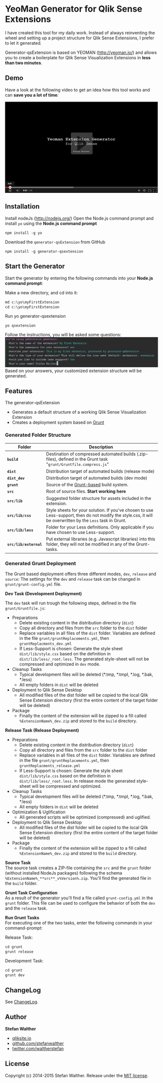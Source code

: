 <!--[![Build Status](https://travis-ci.org/stefanwalther/generator-qsExtension.svg?branch=master)](https://travis-ci.org/stefanwalther/generator-qsExtension)-->
# YeoMan Generator for Qlik Sense Extensions

I have created this tool for my daily work. Instead of always reinventing the wheel and setting up a project structure for Qlik Sense Extensions, I prefer to let it generated. 

Generator-qsExtension is based on YEOMAN (http://yeoman.io/) and allows you to create a boilerplate for Qlik Sense Visualization Extensions in **less than two minutes**.


## Demo
Have a look at the following video to get an idea how this tool works and can **save you a lot of time**:

[![](https://raw.githubusercontent.com/QlikDev/generator-qsExtension/master/resources/qsExtension_Generator_YouTube.png)](http://youtu.be/nN85C3JxZtU)

## Installation

Install nodeJs (http://nodejs.org/)
Open the Node.js command prompt and install `yo` using the **Node.js command prompt**
 

    npm install -g yo


Download the `qenerator-qsExtension` from GitHub

    npm install -g generator-qsextension

## Start the Generator

Start the generator by entering the following commands into your **Node.js command prompt**:


Make a new directory, and cd into it:

    md c:\yo\myFirstExtension
    cd c:\yo\myFirstExtension


Run yo generator-qsextension

    yo qsextension

Follow the instructions, you will be asked some questions:
![](resources/qsExtension_Generator_Questions.png)
Based on your answers, your customized extension structure will be generated.

## Features

The generator-qsExtension
* Generates a default structure of a working Qlik Sense Visualization Extension
* Creates a deployment system based on [Grunt](http://gruntjs.com/)

### Generated Folder Structure

| Folder 				| Description 											|
| --------------------- | -----------------------------------------------------	|
| **`build`**			| Destination of compressed automated builds (.zip-files), defined in the Grunt task "`grunt/Gruntfile.compress.js`"
| **`dist`**			| Distribution target of automated builds (release mode)
| **`dist_dev`**		| Distribution target of automated builds (dev mode)
| **`grunt`**			| Source of the [Grunt-based](http://gruntjs.com/) build system.
| **`src`**				| Root of source files. **Start working here**
| **`src/lib`**			| Suggested folder structure for assets included in the extension.
| **`src/lib/css`**		| Style sheets for your solution. If you've chosen to use Less-support, then do not modify the style.css, it will be overwritten by the `Less` task in Grunt.
| **`src/lib/less`**	| Folder for your Less definitions. Only applicable if you have chosen to use Less-support.
| **`src/lib/external`**| Put external libraries (e.g. Javascript libraries) into this folder, they will not be modified in any of the Grunt-tasks.

### Generated Grunt Deployment
The Grunt based deployment offers three different modes, `dev`, `release` and `source`:
The settings for the `dev` and `release` task can be changed in `grunt/grunt-config.yml` file.

**Dev Task (Development Deployment)**  

The `dev` task will run trough the following steps, defined in the file `grunt/Gruntfile.js`:

* Preparations
	* Delete existing content in the distribution directory (`dist`)
	* Copy all directory and files from the `src` folder to the `dist` folder
	* Replace variables in all files of the `dist` folder. Variables are defined in the file `grunt/gruntReplacements.yml`, then `gruntReplacments_dev.yml`
	* If Less-Support is chosen: Generate the style sheet `dist/lib/style.css` based on the definition in `dist/lib/less/_root.less`. The generated style-sheet will not be compressed and optimized in `dev` mode.
* Cleanup Tasks
	* Typical development files will be deleted (*.tmp, *.tmpl, *.log, *.bak, *.less)
	* All empty folders in `dist` will be deleted
* Deployment to Qlik Sense Desktop
	* All modified files of the dist folder will be copied to the local Qlik Sense Extension directory (first the entire content of the target folder will be deleted)
* Package
	* Finally the content of the extension will be zipped to a fill called `%ExtensionName%_dev.zip` and stored to the `build` directory. 

**Release Task (Release Deployment)**

* Preparations
	* Delete existing content in the distribution directory (`dist`)
	* Copy all directory and files from the `src` folder to the `dist` folder
	* Replace variables in all files of the `dist` folder. Variables are defined in the file `grunt/gruntReplacements.yml`, then `gruntReplacments_release.yml`
	* If Less-Support is chosen: Generate the style sheet `dist/lib/style.css` based on the definition in `dist/lib/less/_root.less`. In release mode the generated style-sheet will be compressed and optimized.
* Cleanup Tasks
	* Typical development files will be deleted (*.tmp, *.tmpl, *.log, *.bak, *.less)
	* All empty folders in `dist` will be deleted
* Optimization & Uglification
	* All generated scripts will be optimized (compressed) and uglified.
* Deployment to Qlik Sense Desktop
	* All modified files of the dist folder will be copied to the local Qlik Sense Extension directory (first the entire content of the target folder will be deleted)
* Package
	* Finally the content of the extension will be zipped to a fill called `%ExtensionName%_dev.zip` and stored to the `build` directory. 

**Source Task**  
The source task creates a ZIP-file containing the `src` and the `grunt` folder (without installed NodeJs packages) following the schema `%ExtensionName%_**src**_v%Version%.zip`. You'll find the generated file in the `build` folder.

**Grunt Task Configuration**  
As a result of the generator you'll find a file called `grunt-config.yml` in the `grunt` folder.
This file can be used to configure the behavior of both the `dev` and the `release` task.

**Run Grunt Tasks**  
For executing one of the two tasks, enter the following commands in your command-prompt:

Release Task:

    cd grunt
    grunt release

Development Task:

    cd grunt
    grunt dev

## ChangeLog

See [ChangeLog](ChangeLog.md).

## Author
**Stefan Walther** 
* [qliksite.io](http://qliksite.io)
* [github.com/stefanwalther](http://github.com/stefanwalther)
* [twitter.com/waltherstefan](http://twitter.com/waltherstefan)

## License
Copyright (c) 2014-2015 Stefan Walther.
Release under the [MIT license](LICENSE.md).
